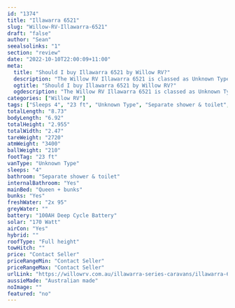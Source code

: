 ```yaml
---
id: "1374"
title: "Illawarra 6521"
slug: "Willow-RV-Illawarra-6521"
draft: "false"
author: "Sean"
seealsolinks: "1"
section: "review"
date: "2022-10-10T22:00:09+11:00"
meta:
  title: "Should I buy Illawarra 6521 by Willow RV?"
  description: "The Willow RV Illawarra 6521 is classed as Unknown Type, and sleeps 4 people. It is Australian made and comes in at 23 ft. It generally has Separate shower & toilet."
  ogtitle: "Should I buy Illawarra 6521 by Willow RV?"
  ogdescription: "The Willow RV Illawarra 6521 is classed as Unknown Type, and sleeps 4 people. It is Australian made and comes in at 23 ft. It generally has Separate shower & toilet."
categories: ["Willow RV"]
tags: ["Sleeps 4", "23 ft", "Unknown Type", "Separate shower & toilet", "Full height", "Price Unknown", "Australian made"]
totalLength: "8.73"
bodyLength: "6.92"
totalHeight: "2.955"
totalWidth: "2.47"
tareWeight: "2720"
atmWeight: "3400"
ballWeight: "210"
footTag: "23 ft"
vanType: "Unknown Type"
sleeps: "4"
bathroom: "Separate shower & toilet"
internalBathroom: "Yes"
mainBed: "Queen + bunks"
bunks: "Yes"
freshWater: "2x 95"
greyWater: ""
battery: "100AH Deep Cycle Battery"
solar: "170 Watt"
airCon: "Yes"
hybrid: ""
roofType: "Full height"
towHitch: ""
price: "Contact Seller"
priceRangeMin: "Contact Seller"
priceRangeMax: "Contact Seller"
urlLink: "https://willowrv.com.au/illawarra-series-caravans/illawarra-6521-caravan/"
aussieMade: "Australian made"
noImage: ""
featured: "no"
---
```

